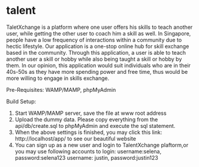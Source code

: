 
# talent
TaletXchange is a platform where one user offers his skills to teach another user, while getting the other user to coach him a skill as well. In Singapore, people have a low frequency of interactions within a community due to hectic lifestyle. Our application is a one-stop online hub for skill exchange based in the community. Through this application, a user is able to teach another user a skill or hobby while also being taught a skill or hobby by them. In our opinion, this application would suit individuals who are in their 40s-50s as they have more spending power and free time, thus would be more willing to engage in skills exchange. 


Pre-Requisites: WAMP/MAMP, phpMyAdmin


Build Setup:
1. Start WAMP/MAMP server, save the file at www root address  
2. Upload the dummy data. Please copy everything from the api/db/create.sql to phpMyAdmin and execute the sql statement. 
3. When the above settings is finished, you may click this link:  http://localhost/app/ to see our beautiful website
4. You can sign up as a new user and login to TalentXchange plaftorm,or you may use following accounts to login:
   username:selena, password:selena123
   username: justin, password:justin123
   
 
